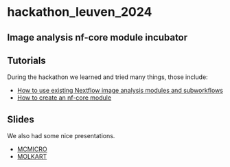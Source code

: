 # hackathon_leuven_2024

## Image analysis nf-core module incubator


## Tutorials

During the hackathon we learned and tried many things, those include:

- [How to use existing Nextflow image analysis modules and subworkflows](nextflow_for_dummies/how_to_include_nextflow_modules_and_subworkflows.md)
- [How to create an nf-core module](https://shy-cold-a09.notion.site/Make-an-NF-Core-module-da38fe5fdc534f1d8432f63b3832f10c?pvs=74)

## Slides

We also had some nice presentations.
- [MCMICRO](./presentations/slides_MCMICRO.pdf)
- [MOLKART](./presentations/slides_Molkart.pdf)
